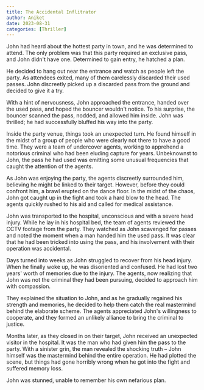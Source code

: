 ```yaml
---
title: The Accidental Inflitrator
author: Aniket
date: 2023-08-31
categories: [Thriller]
---
```


John had heard about the hottest party in town, and he was determined to attend. The only problem was that this party required an exclusive pass, and John didn't have one. Determined to gain entry, he hatched a plan.

He decided to hang out near the entrance and watch as people left the party. As attendees exited, many of them carelessly discarded their used passes. John discreetly picked up a discarded pass from the ground and decided to give it a try.

With a hint of nervousness, John approached the entrance, handed over the used pass, and hoped the bouncer wouldn't notice. To his surprise, the bouncer scanned the pass, nodded, and allowed him inside. John was thrilled; he had successfully bluffed his way into the party.

Inside the party venue, things took an unexpected turn. He found himself in the midst of a group of people who were clearly not there to have a good time. They were a team of undercover agents, working to apprehend a notorious criminal who had been eluding capture for years. Unbeknownst to John, the pass he had used was emitting some unusual frequencies that caught the attention of the agents.

As John was enjoying the party, the agents discreetly surrounded him, believing he might be linked to their target. However, before they could confront him, a brawl erupted on the dance floor. In the midst of the chaos, John got caught up in the fight and took a hard blow to the head. The agents quickly rushed to his aid and called for medical assistance.

John was transported to the hospital, unconscious and with a severe head injury. While he lay in his hospital bed, the team of agents reviewed the CCTV footage from the party. They watched as John scavenged for passes and noted the moment when a man handed him the used pass. It was clear that he had been tricked into using the pass, and his involvement with their operation was accidental.

Days turned into weeks as John struggled to recover from his head injury. When he finally woke up, he was disoriented and confused. He had lost two years' worth of memories due to the injury. The agents, now realizing that John was not the criminal they had been pursuing, decided to approach him with compassion.

They explained the situation to John, and as he gradually regained his strength and memories, he decided to help them catch the real mastermind behind the elaborate scheme. The agents appreciated John's willingness to cooperate, and they formed an unlikely alliance to bring the criminal to justice.

Months later, as they closed in on their target, John received an unexpected visitor in the hospital. It was the man who had given him the pass to the party. With a sinister grin, the man revealed the shocking truth – John himself was the mastermind behind the entire operation. He had plotted the scene, but things had gone horribly wrong when he got into the fight and suffered memory loss.

John was stunned, unable to remember his own nefarious plan.